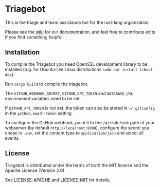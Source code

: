 # Triagebot

This is the triage and team assistance bot for the rust-lang organization.

Please see the [wiki] for our documentation, and feel free to contribute edits
if you find something helpful!

[wiki]: https://github.com/rust-lang/triagebot/wiki

## Installation

To compile the Triagebot you need OpenSSL development library to be installed (e.g. for Ubuntu-like Linux distributions `sudo apt install libssl-dev`).

Run `cargo build` to compile the triagebot.

The `GITHUB_WEBHOOK_SECRET`, `GITHUB_API_TOKEN` and `DATABASE_URL` environment
variables need to be set.

If `GITHUB_API_TOKEN` is not set, the token can also be stored in `~/.gitconfig` in the
`github.oauth-token` setting.

To configure the GitHub webhook, point it to the `/github-hook` path of your
webserver (by default `http://localhost:8000`), configure the secret you chose
in `.env`, set the content type to `application/json` and select all events.

## License

Triagebot is distributed under the terms of both the MIT license and the
Apache License (Version 2.0).

See [LICENSE-APACHE](LICENSE-APACHE) and [LICENSE-MIT](LICENSE-MIT) for details.
